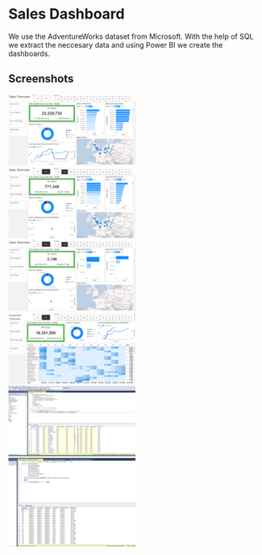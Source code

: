 # Sales Dashboard

We use the AdventureWorks dataset from Microsoft. With the help of SQL we extract the neccesary data and using Power BI we create the dashboards.

## Screenshots

<img width="50%" src="https://github.com/CsabaDanielFarkas/sales-dashboard/blob/main/Images/Capture.PNG">

<img width="50%" src="https://github.com/CsabaDanielFarkas/sales-dashboard/blob/main/Images/Screenshot%202022-08-17%20090701.png">

<img width="50%" src="https://github.com/CsabaDanielFarkas/sales-dashboard/blob/main/Images/Screenshot%202022-08-17%20090802.png">

<img width="50%" src="https://github.com/CsabaDanielFarkas/sales-dashboard/blob/main/Images/Screenshot%202022-08-17%20090903.png">

<img width="50%" src="https://github.com/CsabaDanielFarkas/sales-dashboard/blob/main/Images/Screenshot%202022-08-17%20102844.png">

<img width="50%" src="https://github.com/CsabaDanielFarkas/sales-dashboard/blob/main/Images/Screenshot%202022-08-17%20102915.png">
